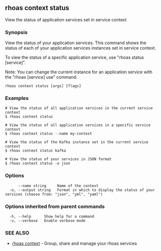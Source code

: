 ## rhoas context status

View the status of application services set in service context

### Synopsis

View the status of your application services. This command shows the status of each of your application services instances set in service context. 

To view the status of a specific application service, use "rhoas status [service]".

Note: You can change the current instance for an application service with the "rhoas [service] use” command.


```
rhoas context status [args] [flags]
```

### Examples

```
# View the status of all application services in the current service context
$ rhoas context status

# View the status of all application services in a specific service context
$ rhoas context status --name my-context

# View the status of the Kafka instance set in the current service context
$ rhoas context status kafka

# View the status of your services in JSON format
$ rhoas context status -o json

```

### Options

```
      --name string     Name of the context
  -o, --output string   Format in which to display the status of your services (choose from: "json", "yml", "yaml")
```

### Options inherited from parent commands

```
  -h, --help      Show help for a command
  -v, --verbose   Enable verbose mode
```

### SEE ALSO

* [rhoas context](rhoas_context.md)	 - Group, share and manage your rhoas services

